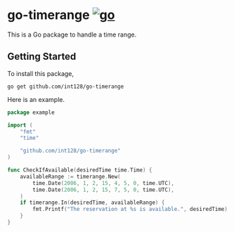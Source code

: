# go-timerange [![go](https://github.com/int128/go-timerange/actions/workflows/go.yaml/badge.svg)](https://github.com/int128/go-timerange/actions/workflows/go.yaml)

This is a Go package to handle a time range.

## Getting Started

To install this package,

```shell
go get github.com/int128/go-timerange
```

Here is an example.

```go
package example

import (
	"fmt"
	"time"

	"github.com/int128/go-timerange"
)

func CheckIfAvailable(desiredTime time.Time) {
	availableRange := timerange.New(
		time.Date(2006, 1, 2, 15, 4, 5, 0, time.UTC),
		time.Date(2006, 1, 2, 15, 7, 5, 0, time.UTC),
	)
	if timerange.In(desiredTime, availableRange) {
		fmt.Printf("The reservation at %s is available.", desiredTime)
	}
}
```
